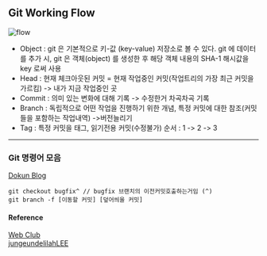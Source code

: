 ## Git Working Flow
![flow](https://img1.daumcdn.net/thumb/R1280x0/?scode=mtistory2&fname=http%3A%2F%2Fcfile6.uf.tistory.com%2Fimage%2F237B984B58CE95E90BD98B)
* Object : git 은 기본적으로 키-값 (key-value) 저장소로 볼 수 있다. git 에 데이터를 추가 시, git 은 객체(object) 를 생성한 후 해당 객체 내용의 SHA-1 해시값을 key 로써 사용 
* Head : 현재 체크아웃된 커밋 = 현재 작업중인 커밋(작업트리의 가장 최근 커밋을 가르킴) -> 내가 지금 작업중인 곳
* Commit : 의미 있는 변화에 대해 기록 -> 수정한거 차곡차곡 기록
* Branch :  독립적으로 어떤 작업을 진행하기 위한 개념, 특정 커밋에 대한 참조(커밋들을 포함하는 작업내역) ->버전늘리기
* Tag :  특정 커밋을 태그, 읽기전용 커밋(수정불가)
순서 : 1 -> 2 -> 3

***
### Git 명령어 모음
[Dokun Blog](https://blog.naver.com/nestour/222502734439)

```
git checkout bugfix^ // bugfix 브랜치의 이전커밋호출하는거임 (^)
git branch -f [이동할 커밋] [덮어씌울 커밋] 
```

#### Reference  
[Web Club](https://webclub.tistory.com/317)  
[jungeundelilahLEE](https://velog.io/@delilah/GitHub-Git-%EB%AA%85%EB%A0%B9%EC%96%B4-%EB%AA%A8%EC%9D%8C)